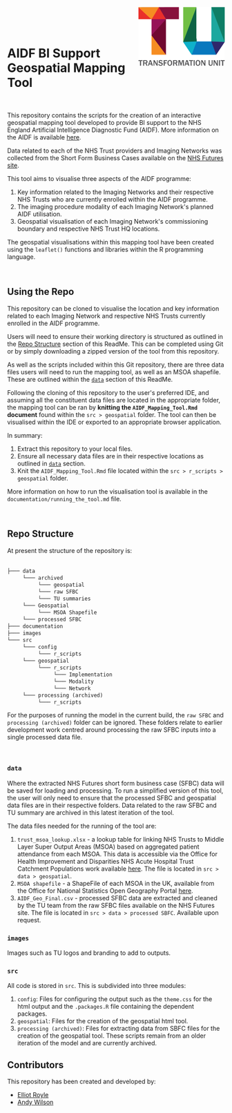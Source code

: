 <img src="images/TU_logo_large.png" alt="TU logo" width="200" align="right"/>

<br/>

<br/>

<br/>

# AIDF BI Support Geospatial Mapping Tool

<br/>

This repository contains the scripts for the creation of an interactive geospatial mapping tool developed to provide BI support to the NHS England Artificial Intelligence Diagnostic Fund (AIDF). More information on the AIDF is available [here](https://transform.england.nhs.uk/ai-lab/ai-lab-programmes/ai-in-imaging/ai-diagnostic-fund/).

Data related to each of the NHS Trust providers and Imaging Networks was collected from the Short Form Business Cases available on the [NHS Futures site](https://future.nhs.uk/NationalDiagnosticsProgramme/view?objectId=45347088).

This tool aims to visualise three aspects of the AIDF programme:

1. Key information related to the Imaging Networks and their respective NHS Trusts who are currently enrolled within the AIDF programme.
2. The imaging procedure modality of each Imaging Network's planned AIDF utilisation.
3. Geospatial visualisation of each Imaging Network's commissioning boundary and respective NHS Trust HQ locations.

The geospatial visualisations within this mapping tool have been created using the `leaflet()` functions and libraries within the R programming language.

<br/>

## Using the Repo

This repository can be cloned to visualise the location and key information related to each Imaging Network and respective NHS Trusts currently enrolled in the AIDF programme.

Users will need to ensure their working directory is structured as outlined in the [Repo Structure](#repo-structure) section of this ReadMe. This can be completed using Git or by simply downloading a zipped version of the tool from this repository.

As well as the scripts included within this Git repository, there are three data files users will need to run the mapping tool, as well as an MSOA shapefile. These are outlined within the [`data`](#data) section of this ReadMe.

Following the cloning of this repository to the user's preferred IDE, and assuming all the constituent data files are located in the appropriate folder, the mapping tool can be ran by **knitting the `AIDF_Mapping_Tool.Rmd` document** found within the `src > geospatial` folder. The tool can then be visualised within the IDE or exported to an appropriate browser application.

In summary:

1. Extract this repository to your local files.
2. Ensure all necessary data files are in their respective locations as outlined in [`data`](#data) section.
3. Knit the `AIDF_Mapping_Tool.Rmd` file located within the `src > r_scripts > geospatial` folder.

More information on how to run the visualisation tool is available in the `documentation/running_the_tool.md` file.

<br/>

## Repo Structure

At present the structure of the repository is:

``` plaintext

├─── data
     └─── archived
          └─── geospatial
          └─── raw SFBC
          └─── TU summaries
     └─── Geospatial
          └─── MSOA Shapefile
     └─── processed SFBC
├─── documentation   
├─── images
└─── src
     └─── config
          └─── r_scripts
     └─── geospatial
          └─── r_scripts
               └─── Implementation
               └─── Modality
               └─── Network
     └─── processing (archived)
          └─── r_scripts
```

For the purposes of running the model in the current build, the `raw SFBC` and `processing (archived)` folder can be ignored. These folders relate to earlier development work centred around processing the raw SFBC inputs into a single processed data file.

<br/>

### `data`
Where the extracted NHS Futures short form business case (SFBC) data will be saved for loading and processing. To run a simplified version of this tool, the user will only need to ensure that the processed SFBC and geospatial data files are in their respective folders. Data related to the raw SFBC and TU summary are archived in this latest iteration of the tool. 

The data files needed for the running of the tool are:

1. `trust_msoa_lookup.xlsx` - a lookup table for linking NHS Trusts to Middle Layer Super Output Areas (MSOA) based on aggregated patient attendance from each MSOA. This data is accessible via the Office for Health Improvement and Disparities NHS Acute Hospital Trust Catchment Populations work available [here](https://app.powerbi.com/view?r=eyJrIjoiODZmNGQ0YzItZDAwZi00MzFiLWE4NzAtMzVmNTUwMThmMTVlIiwidCI6ImVlNGUxNDk5LTRhMzUtNGIyZS1hZDQ3LTVmM2NmOWRlODY2NiIsImMiOjh9). The file is located in `src > data > geospatial`.
2. `MSOA shapefile` - a ShapeFile of each MSOA in the UK, available from the Office for National Statistics Open Geography Portal [here](https://geoportal.statistics.gov.uk/datasets/ons::msoa-2011-to-msoa-2021-to-local-authority-district-2022-lookup-for-england-and-wales/about).
3. `AIDF_Geo_Final.csv` - processed SFBC data are extracted and cleaned by the TU team from the raw SFBC files available on the NHS Futures site. The file is located in `src > data > processed SBFC`. Available upon request.

### `images`

Images such as TU logos and branding to add to outputs.

### `src`

All code is stored in `src`. This is subdivided into three modules:

1. `config`: Files for configuring the output such as the `theme.css` for the html output and the `.packages.R` file containing the dependent packages.
2. `geospatial`: Files for the creation of the geospatial html tool.
3. `processing (archived)`: Files for extracting data from SBFC files for the creation of the geospatial tool. These scripts remain from an older iteration of the model and are currently archived.


## Contributors

This repository has been created and developed by:

-   [Elliot Royle](https://github.com/elliotroyle)
-   [Andy Wilson](https://github.com/ASW-Analyst)
